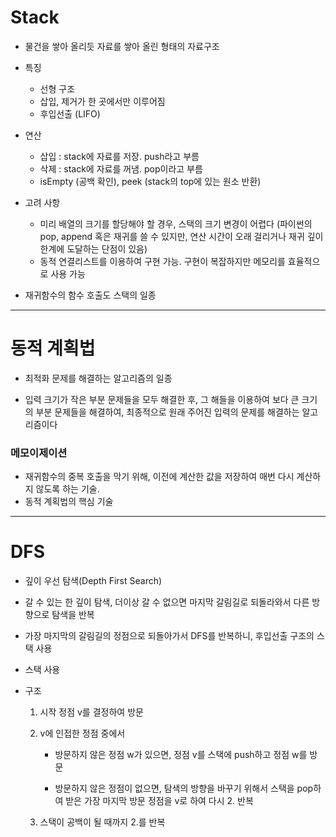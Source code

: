 # Stack

- 물건을 쌓아 올리듯 자료를 쌓아 올린 형태의 자료구조
- 특징
  - 선형 구조
  - 삽입, 제거가 한 곳에서만 이루어짐
  - 후입선출 (LIFO)
- 연산
  - 삽입 : stack에 자료를 저장. push라고 부름
  - 삭제 : stack에 자료를 꺼냄. pop이라고 부름
  - isEmpty (공백 확인), peek (stack의 top에 있는 원소 반환)

- 고려 사항
  - 미리 배열의 크기를 할당해야 할 경우, 스택의 크기 변경이 어렵다 (파이썬의 pop, append 혹은 재귀를 쓸 수 있지만, 연산 시간이 오래 걸리거나 재귀 깊이 한계에 도달하는 단점이 있음)
  - 동적 연결리스트를 이용하여 구현 가능. 구현이 복잡하지만 메모리를 효율적으로 사용 가능

- 재귀함수의 함수 호출도 스택의 일종

---

# 동적 계획법

- 최적화 문제를 해결하는 알고리즘의 일종

- 입력 크기가 작은 부분 문제들을 모두 해결한 후, 그 해들을 이용하여 보다 큰 크기의 부분 문제들을 해결하여, 최종적으로 원래 주어진 입력의 문제를 해결하는 알고리즘이다

  

### 메모이제이션

- 재귀함수의 중복 호출을 막기 위해, 이전에 계산한 값을 저장하여 매번 다시 계산하지 않도록 하는 기술.
- 동적 계획법의 핵심 기술

---

# DFS

- 깊이 우선 탐색(Depth First Search)

- 갈 수 있는 한 깊이 탐색, 더이상 갈 수 없으면 마지막 갈림길로 되돌라와서 다른 방향으로 탐색을 반복

- 가장 마지막의 갈림길의 정점으로 되돌아가서 DFS를 반복하니, 후입선출 구조의 스택 사용

- 스택 사용

- 구조

  1. 시작 정점 v를 결정하여 방문

  2. v에 인접한 정점 중에서 

     - 방문하지 않은 정점 w가 있으면, 정점 v를 스택에 push하고 정점 w를 방문

     - 방문하지 않은 정점이 없으면, 탐색의 방향을 바꾸기 위해서 스택을 pop하여 받은 가장 마지막 방문 정점을 v로 하여 다시 2. 반복

  3. 스택이 공백이 될 때까지 2.를 반복
